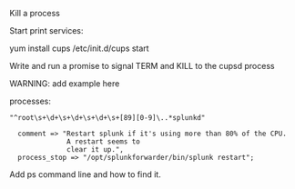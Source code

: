 Kill a process

Start print services:

  yum install cups
  /etc/init.d/cups start

Write and run a promise to signal TERM and KILL to the cupsd process


WARNING: add example here

 processes:

    "^root\s+\d+\s+\d+\s+\d+\s+[89][0-9]\..*splunkd"

      comment => "Restart splunk if it's using more than 80% of the CPU.
                  A restart seems to
                  clear it up.",
      process_stop => "/opt/splunkforwarder/bin/splunk restart";

Add ps command line and how to find it.


